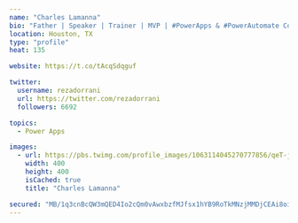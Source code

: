 ```yaml
---
name: "Charles Lamanna"
bio: "Father | Speaker | Trainer | MVP | #PowerApps & #PowerAutomate Community Super User | YouTuber Right-pointing triangle http://youtube.com/c/rezadorrani | Learn - Share - Clockwise rightwards and leftwards open circle arrows"
location: Houston, TX
type: "profile"
heat: 135

website: https://t.co/tAcqSdqguf

twitter:
  username: rezadorrani
  url: https://twitter.com/rezadorrani
  followers: 6692

topics:
  - Power Apps

images:
  - url: https://pbs.twimg.com/profile_images/1063114045270777856/qeT-jpWr_400x400.jpg
    width: 400
    height: 400
    isCached: true
    title: "Charles Lamanna"

secured: "MB/1q3cnBcQW3mQED4Io2cQm0vAwxbzfMJfsx1hYB9RoTkMNzjMMDjCEAi8oijVrog9eymkrQZ6fLzQMDo0NyN040sR0gGZbpIgNgcRLnWynTQO56byjXpT9EC6Vm9TdIrqOvYMEcmHlFxnuA+y0Q6JFfGZH49r+YOAd6IUzV9AXl40+ymYWtZs8tCxnEKWZmS7skV47Bsz6Fx15z2BZj9YpGFZb15SB3wGWhJD7O3vIpAXTCQmFbAfTBzQeXBQ6zHhsvd0fXxzU3PvECwTShmKNH5VhNC+5/JUZAzK6ETLQFEvAkuq2hWr06lvEOvceTXmGFU7eLkdUBWF+hTxS4IhHsLGFnLHYwBcXb6V+5stCfn/dAtNwVLoV91QBLda2Y1bQwuo8leab8w/ZkDs5dP5RvH7vRrj4RnAsUVpDehs=;Y0rlz2Pvs2/tJjQmei45oQ=="
---
```


